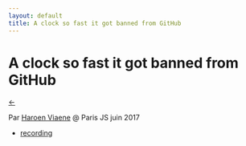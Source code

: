 ```yaml
---
layout: default
title: A clock so fast it got banned from GitHub
---
```


# A clock so fast it got banned from GitHub

[←](../..)

Par [Haroen Viaene](https://haroen.me) @ Paris JS juin 2017

* [recording](https://www.youtube.com/watch?v=SZZ4nMHyj_M)

